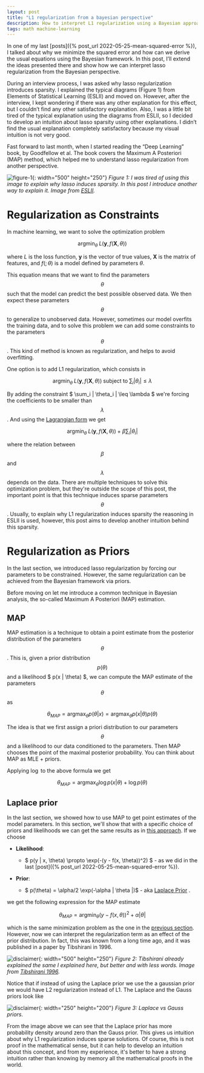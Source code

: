 ```yaml
---
layout: post
title: "L1 regularization from a bayesian perspective"
description: How to interpret L1 regularization using a Bayesian approach.
tags: math machine-learning
---
```


In one of my last [posts]({% post_url 2022-05-25-mean-squared-error %}), I talked about why we minimize the squared error and how can we derive the usual equations using the Bayesian framework. In this post, I’ll extend the ideas presented there and show how we can interpret lasso regularization from the Bayesian perspective.

During an interview process, I was asked why lasso regularization introduces sparsity. I explained the typical diagrams (Figure 1) from Elements of Statistical Learning (ESLII) and moved on. However, after the interview, I kept wondering if there was any other explanation for this effect, but I couldn’t find any other satisfactory explanation. Also, I was a little bit tired of the typical explanation using the diagrams from ESLII, so I decided to develop an intuition about lasso sparsity using other explanations. I didn’t find the usual explanation completely satisfactory because my visual intuition is not very good.

Fast forward to last month, when I started reading the “Deep Learning” book, by Goodfellow et al. The book covers the Maximum A Posteriori (MAP) method, which helped me to understand lasso regularization from another perspective.

![figure-1](/docs/bayes-lasso/drake-meme.jpg){: width="500" height="250"}
_Figure 1: I was tired of using this image to explain why lasso induces sparsity. In this post I introduce another way to explain it. Image from [ESLII](https://hastie.su.domains/Papers/ESLII.pdf)._


# Regularization as Constraints

In machine learning, we want to solve the optimization problem

$$
\text{argmin}_\theta \; L(\mathbf{y}, f(\mathbf{X}, \theta))
$$

where $L$ is the loss function, $\mathbf{y}$ is the vector of true values, $\mathbf{X}$ is the matrix of features, and $f(;\theta)$ is a model defined by parameters $\theta$. 


This equation means that we want to find the parameters $$\theta$$ such that the model can predict the best possible observed data. We then expect these parameters $$ \theta $$ to generalize to unobserved data. However, sometimes our model overfits the training data, and to solve this problem we can add some constraints to the parameters $$ \theta $$. This kind of method is known as regularization, and helps to avoid overfitting.

One option is to add L1 regularization, which consists in

$$
\text{argmin}_\theta \; L(\mathbf{y}, f(\mathbf{X}, \theta)) \; \text{subject to} \; \sum_i |\theta_i| \leq \lambda
$$

By adding the constraint $ \sum_i  \| \theta_i \|  \leq \lambda $ we're forcing the coefficients to be smaller than $$ \lambda $$. And using the [Lagrangian form](https://en.wikipedia.org/wiki/Lagrange_multiplier) we get

$$
\text{argmin}_\theta \; L(\mathbf{y}, f(\mathbf{X}, \theta)) + \beta \sum_i |\theta_i| 
$$

where the relation between $$ \beta $$ and $$ \lambda $$ depends on the data. There are multiple techniques to solve this optimization problem, but they're outside the scope of this post, the important point is that this technique induces sparse parameters $$\theta$$. Usually, to explain why L1 regularization induces sparsity the reasoning in ESLII is used, however, this post aims to develop another intuition behind this sparsity.

# Regularization as Priors

In the last section, we introduced lasso regularization by forcing our parameters to be constrained. However, the same regularization can be achieved from the Bayesian framework via priors.

Before moving on let me introduce a common technique in Bayesian analysis, the so-called Maximum A Posteriori (MAP) estimation.

## MAP

MAP estimation is a technique to obtain a point estimate from the posterior distribution of the parameters $$\theta$$. This is, given a prior distribution $$p(\theta)$$ and a likelihood $ p(x \| \theta) $, we can compute the MAP estimate of the parameters $$\theta$$ as


$$
\theta_{MAP} = \text{argmax}_\theta p(\theta | x) = \text{argmax}_\theta p(x | \theta) p(\theta)
$$

The idea is that we first assign a priori distribution to our parameters $$\theta$$ and a likelihood to our data conditioned to the parameters. Then MAP chooses the point of the maximal posterior probability. You can think about MAP as MLE + priors.

Applying $\log$ to the above formula we get

$$
\theta_{MAP} = \text{argmax}_\theta  \log p(x | \theta) + \log p(\theta) 
$$

## Laplace prior

In the last section, we showed how to use MAP to get point estimates of the model parameters. In this section, we'll show that with a specific choice of priors and likelihoods we can get the same results as in [this approach](#regularization-as-constraints). If we choose

- **Likelihood**: 
  - $ p(y \| x, \theta) \propto \exp(-(y - f(x, \theta))^2) $ - as we did in the last [post]({% post_url 2022-05-25-mean-squared-error %}).
  
- **Prior**: 
  - $ p(\theta) = \alpha/2 \exp(-\alpha \| \theta \|)$ - aka [Laplace Prior](https://en.wikipedia.org/wiki/Laplace_distribution) .

we get the following expression for the MAP estimate

$$
\theta_{MAP} = \text{argmin}_\theta (y - f(x, \theta))^2 + \alpha |\theta| 
$$

which is the same minimization problem as the one in the [previous section](#regularization-as-constraints). However, now we can interpret the regularization term as an effect of the prior distribution. In fact, this was known from a long time ago, and it was published in a paper by Tibshirani in 1996.

![disclaimer](/docs/bayes-lasso/lasso-tibshirani-1996.png){: width="500" height="250"}
_Figure 2: Tibshirani already explained the same I explained here, but better and with less words. Image from [Tibshirani 1996](http://homepages.math.uic.edu/~lreyzin/papers/lasso.pdf)._

Notice that if instead of using the Laplace prior we use the a gaussian prior we would have L2 regularization instead of L1. The Laplace and the Gauss priors look like

![disclaimer](/docs/bayes-lasso/laplace-vs-gauss.svg){: width="250" height="200"}
_Figure 3: Laplace vs Gauss priors._

From the image above we can see that the Laplace prior has more probability density around zero than the Gauss prior. This gives us intuition about why L1 regularization induces sparse solutions. Of course, this is not proof in the mathematical sense, but it can help to develop an intuition about this concept, and from my experience, it's better to have a strong intuition rather than knowing by memory all the mathematical proofs in the world.
